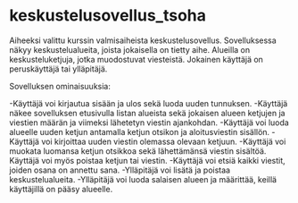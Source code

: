 # keskustelusovellus_tsoha
Aiheeksi valittu kurssin valmisaiheista keskustelusovellus.
Sovelluksessa näkyy keskustelualueita, joista jokaisella on tietty aihe. Alueilla on keskusteluketjuja, jotka muodostuvat viesteistä.
Jokainen käyttäjä on peruskäyttäjä tai ylläpitäjä.

Sovelluksen ominaisuuksia:

-Käyttäjä voi kirjautua sisään ja ulos sekä luoda uuden tunnuksen.
-Käyttäjä näkee sovelluksen etusivulla listan alueista sekä jokaisen alueen ketjujen ja viestien määrän ja viimeksi lähetetyn viestin ajankohdan.
-Käyttäjä voi luoda alueelle uuden ketjun antamalla ketjun otsikon ja aloitusviestin sisällön.
-Käyttäjä voi kirjoittaa uuden viestin olemassa olevaan ketjuun.
-Käyttäjä voi muokata luomansa ketjun otsikkoa sekä lähettämänsä viestin sisältöä. Käyttäjä voi myös poistaa ketjun tai viestin.
-Käyttäjä voi etsiä kaikki viestit, joiden osana on annettu sana.
-Ylläpitäjä voi lisätä ja poistaa keskustelualueita.
-Ylläpitäjä voi luoda salaisen alueen ja määrittää, keillä käyttäjillä on pääsy alueelle.
